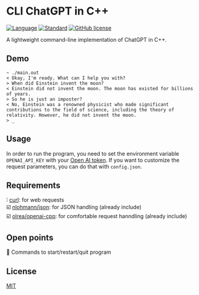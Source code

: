 # CLI ChatGPT in C++

[![Language](https://img.shields.io/badge/language-C++-blue.svg)](https://isocpp.org/)
[![Standard](https://img.shields.io/badge/c%2B%2B-11-blue.svg)](https://en.wikipedia.org/wiki/C%2B%2B#Standardization)
[![GitHub license](https://img.shields.io/github/license/kjanker/cli-chatgpt-cpp.svg)](https://github.com/kjanker/cli-chatgpt-cpp/blob/main/LICENSE)

A lightweight command-line implementation of ChatGPT in C++.

## Demo

```
~ ./main.out
< Okay, I'm ready. What can I help you with?
> When did Einstein invent the moon?
< Einstein did not invent the moon. The moon has existed for billions of years.
> So he is just an imposter?
< No, Einstein was a renowned physicist who made significant contributions to the field of science, including the theory of relativity. However, he did not invent the moon.
> _
```

## Usage

In order to run the program, you need to set the environment variable ``OPENAI_API_KEY`` with your [Open AI token](https://platform.openai.com/account/api-keys). If you want to customize the request parameters, you can do that with ``config.json``.

## Requirements

❕ [curl](https://curl.se): for web requests  
☑️ [nlohmann/json](https://github.com/nlohmann/json): for JSON handling (already include)  
☑️ [olrea/openai-cpp](https://github.com/olrea/openai-cpp): for comfortable request hanndling (already include)  

## Open points

🧩 Commands to start/restart/quit program

## License

[MIT](LICENSE)

